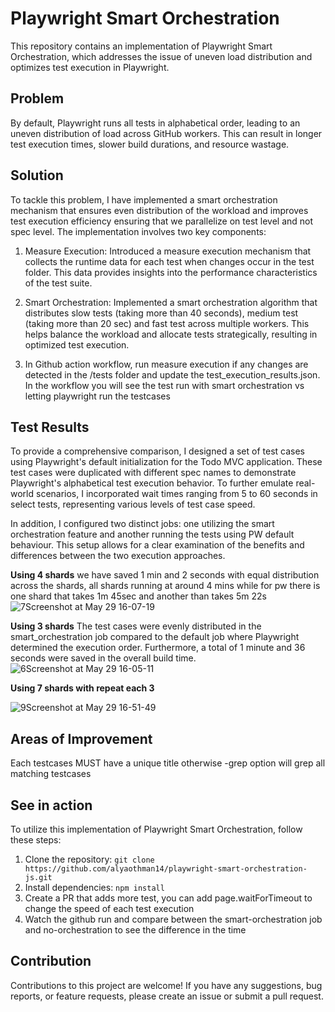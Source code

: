 # Playwright Smart Orchestration

This repository contains an implementation of Playwright Smart Orchestration, which addresses the issue of uneven load distribution and optimizes test execution in Playwright.

## Problem

By default, Playwright runs all tests in alphabetical order, leading to an uneven distribution of load across GitHub workers. This can result in longer test execution times, slower build durations, and resource wastage.

## Solution

To tackle this problem, I have implemented a smart orchestration mechanism that ensures even distribution of the workload and improves test execution efficiency ensuring that we parallelize on test level and not spec level. The implementation involves two key components:

1. Measure Execution: Introduced a measure execution mechanism that collects the runtime data for each test when changes occur in the test folder. This data provides insights into the performance characteristics of the test suite.

2. Smart Orchestration: Implemented a smart orchestration algorithm that distributes slow tests (taking more than 40 seconds), medium test (taking more than 20 sec) and fast test across multiple workers. This helps balance the workload and allocate tests strategically, resulting in optimized test execution.

3. In Github action workflow, run measure execution if any changes are detected in the /tests folder and update the test_execution_results.json. In the workflow you will see the test run with smart orchestration vs letting playwright run the testcases


## Test Results
To provide a comprehensive comparison, I designed a set of test cases using Playwright's default initialization for the Todo MVC application. These test cases were duplicated with different spec names to demonstrate Playwright's alphabetical test execution behavior. To further emulate real-world scenarios, I incorporated wait times ranging from 5 to 60 seconds in select tests, representing various levels of test case speed.

In addition, I configured two distinct jobs: one utilizing the smart orchestration feature and another running the tests using PW default behaviour. This setup allows for a clear examination of the benefits and differences between the two execution approaches.

**Using 4 shards**
we have saved 1 min and 2 seconds with equal distribution across the shards, all shards running at around 4 mins while for pw there is one shard that takes 1m 45sec and another than takes 5m 22s
![7Screenshot at May 29 16-07-19](https://github.com/alyaothman14/playwright-smart-orchestration-js/assets/87079479/185aa7a6-5bbe-4282-bf23-c89186fc2eb2)


**Using 3 shards**
The test cases were evenly distributed in the smart_orchestration job compared to the default job where Playwright determined the execution order. Furthermore, a total of 1 minute and 36 seconds were saved in the overall build time.
![6Screenshot at May 29 16-05-11](https://github.com/alyaothman14/playwright-smart-orchestration-js/assets/87079479/55696147-6521-4c90-8652-8db8931490be)

**Using 7 shards with repeat each 3**

![9Screenshot at May 29 16-51-49](https://github.com/alyaothman14/playwright-smart-orchestration-js/assets/87079479/f6625201-6308-4a1a-84c6-688a87699503)

## Areas of Improvement

Each testcases MUST have a unique title otherwise -grep option will grep all matching testcases

## See in action

To utilize this implementation of Playwright Smart Orchestration, follow these steps:

1. Clone the repository: `git clone https://github.com/alyaothman14/playwright-smart-orchestration-js.git`
2. Install dependencies: `npm install`
3. Create a PR that adds more test, you can add page.waitForTimeout to change the speed of each test execution
4. Watch the github run and compare between the smart-orchestration job and no-orchestration to see the difference in the time

## Contribution

Contributions to this project are welcome! If you have any suggestions, bug reports, or feature requests, please create an issue or submit a pull request.


